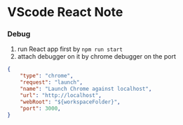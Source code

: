# VScode React Note

### Debug
1. run React app first by `npm run start`
2. attach debugger on it by chrome debugger on the port

```json
{
    "type": "chrome",
    "request": "launch",
    "name": "Launch Chrome against localhost",
    "url": "http://localhost",
    "webRoot": "${workspaceFolder}",
    "port": 3000,
}
```